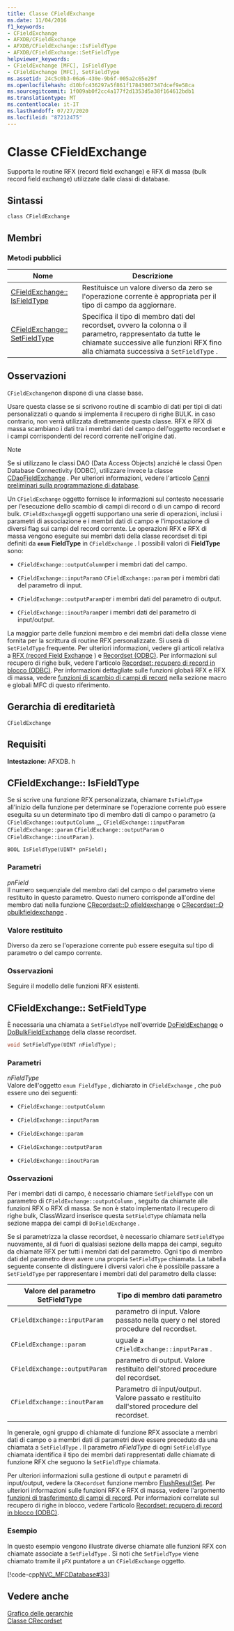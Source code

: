 ```yaml
---
title: Classe CFieldExchange
ms.date: 11/04/2016
f1_keywords:
- CFieldExchange
- AFXDB/CFieldExchange
- AFXDB/CFieldExchange::IsFieldType
- AFXDB/CFieldExchange::SetFieldType
helpviewer_keywords:
- CFieldExchange [MFC], IsFieldType
- CFieldExchange [MFC], SetFieldType
ms.assetid: 24c5c0b3-06a6-430e-9b6f-005a2c65e29f
ms.openlocfilehash: d10bfc436297a5f861f17843007347dcef9e58ca
ms.sourcegitcommit: 1f009ab0f2cc4a177f2d1353d5a38f164612bdb1
ms.translationtype: MT
ms.contentlocale: it-IT
ms.lasthandoff: 07/27/2020
ms.locfileid: "87212475"
---
```

# <a name="cfieldexchange-class"></a>Classe CFieldExchange

Supporta le routine RFX (record field exchange) e RFX di massa (bulk record field exchange) utilizzate dalle classi di database.

## <a name="syntax"></a>Sintassi

```
class CFieldExchange
```

## <a name="members"></a>Membri

### <a name="public-methods"></a>Metodi pubblici

|Nome|Descrizione|
|----------|-----------------|
|[CFieldExchange:: IsFieldType](#isfieldtype)|Restituisce un valore diverso da zero se l'operazione corrente è appropriata per il tipo di campo da aggiornare.|
|[CFieldExchange:: SetFieldType](#setfieldtype)|Specifica il tipo di membro dati del recordset, ovvero la colonna o il parametro, rappresentato da tutte le chiamate successive alle funzioni RFX fino alla chiamata successiva a `SetFieldType` .|

## <a name="remarks"></a>Osservazioni

`CFieldExchange`non dispone di una classe base.

Usare questa classe se si scrivono routine di scambio di dati per tipi di dati personalizzati o quando si implementa il recupero di righe BULK. in caso contrario, non verrà utilizzata direttamente questa classe. RFX e RFX di massa scambiano i dati tra i membri dati del campo dell'oggetto recordset e i campi corrispondenti del record corrente nell'origine dati.

> [!NOTE]
> Se si utilizzano le classi DAO (Data Access Objects) anziché le classi Open Database Connectivity (ODBC), utilizzare invece la classe [CDaoFieldExchange](../../mfc/reference/cdaofieldexchange-class.md) . Per ulteriori informazioni, vedere l'articolo [Cenni preliminari sulla programmazione di database](../../data/data-access-programming-mfc-atl.md).

Un `CFieldExchange` oggetto fornisce le informazioni sul contesto necessarie per l'esecuzione dello scambio di campi di record o di un campo di record bulk. `CFieldExchange`gli oggetti supportano una serie di operazioni, inclusi i parametri di associazione e i membri dati di campo e l'impostazione di diversi flag sui campi del record corrente. Le operazioni RFX e RFX di massa vengono eseguite sui membri dati della classe recordset di tipi definiti da **`enum`** **FieldType** in `CFieldExchange` . I possibili valori di **FieldType** sono:

- `CFieldExchange::outputColumn`per i membri dati del campo.

- `CFieldExchange::inputParam`o `CFieldExchange::param` per i membri dati del parametro di input.

- `CFieldExchange::outputParam`per i membri dati del parametro di output.

- `CFieldExchange::inoutParam`per i membri dati del parametro di input/output.

La maggior parte delle funzioni membro e dei membri dati della classe viene fornita per la scrittura di routine RFX personalizzate. Si userà di `SetFieldType` frequente. Per ulteriori informazioni, vedere gli articoli relativa a [RFX (record Field Exchange](../../data/odbc/record-field-exchange-rfx.md) ) e [Recordset (ODBC)](../../data/odbc/recordset-odbc.md). Per informazioni sul recupero di righe bulk, vedere l'articolo [Recordset: recupero di record in blocco (ODBC)](../../data/odbc/recordset-fetching-records-in-bulk-odbc.md). Per informazioni dettagliate sulle funzioni globali RFX e RFX di massa, vedere [funzioni di scambio di campi di record](../../mfc/reference/record-field-exchange-functions.md) nella sezione macro e globali MFC di questo riferimento.

## <a name="inheritance-hierarchy"></a>Gerarchia di ereditarietà

`CFieldExchange`

## <a name="requirements"></a>Requisiti

**Intestazione:** AFXDB. h

## <a name="cfieldexchangeisfieldtype"></a><a name="isfieldtype"></a>CFieldExchange:: IsFieldType

Se si scrive una funzione RFX personalizzata, chiamare `IsFieldType` all'inizio della funzione per determinare se l'operazione corrente può essere eseguita su un determinato tipo di membro dati di campo o parametro (a `CFieldExchange::outputColumn` ,,, `CFieldExchange::inputParam` `CFieldExchange::param` `CFieldExchange::outputParam` o `CFieldExchange::inoutParam` ).

```
BOOL IsFieldType(UINT* pnField);
```

### <a name="parameters"></a>Parametri

*pnField*<br/>
Il numero sequenziale del membro dati del campo o del parametro viene restituito in questo parametro. Questo numero corrisponde all'ordine del membro dati nella funzione [CRecordset::D ofieldexchange](../../mfc/reference/crecordset-class.md#dofieldexchange) o [CRecordset::D obulkfieldexchange](../../mfc/reference/crecordset-class.md#dobulkfieldexchange) .

### <a name="return-value"></a>Valore restituito

Diverso da zero se l'operazione corrente può essere eseguita sul tipo di parametro o del campo corrente.

### <a name="remarks"></a>Osservazioni

Seguire il modello delle funzioni RFX esistenti.

## <a name="cfieldexchangesetfieldtype"></a><a name="setfieldtype"></a>CFieldExchange:: SetFieldType

È necessaria una chiamata a `SetFieldType` nell'override [DoFieldExchange](../../mfc/reference/crecordset-class.md#dofieldexchange) o [DoBulkFieldExchange](../../mfc/reference/crecordset-class.md#dobulkfieldexchange) della classe recordset.

```cpp
void SetFieldType(UINT nFieldType);
```

### <a name="parameters"></a>Parametri

*nFieldType*<br/>
Valore dell'oggetto `enum FieldType` , dichiarato in `CFieldExchange` , che può essere uno dei seguenti:

- `CFieldExchange::outputColumn`

- `CFieldExchange::inputParam`

- `CFieldExchange::param`

- `CFieldExchange::outputParam`

- `CFieldExchange::inoutParam`

### <a name="remarks"></a>Osservazioni

Per i membri dati di campo, è necessario chiamare `SetFieldType` con un parametro di `CFieldExchange::outputColumn` , seguito da chiamate alle funzioni RFX o RFX di massa. Se non è stato implementato il recupero di righe bulk, ClassWizard inserisce questa `SetFieldType` chiamata nella sezione mappa dei campi di `DoFieldExchange` .

Se si parametrizza la classe recordset, è necessario chiamare `SetFieldType` nuovamente, al di fuori di qualsiasi sezione della mappa dei campi, seguito da chiamate RFX per tutti i membri dati del parametro. Ogni tipo di membro dati del parametro deve avere una propria `SetFieldType` chiamata. La tabella seguente consente di distinguere i diversi valori che è possibile passare a `SetFieldType` per rappresentare i membri dati del parametro della classe:

|Valore del parametro SetFieldType|Tipo di membro dati parametro|
|----------------------------------|-----------------------------------|
|`CFieldExchange::inputParam`|parametro di input. Valore passato nella query o nel stored procedure del recordset.|
|`CFieldExchange::param` | uguale a `CFieldExchange::inputParam` .|
|`CFieldExchange::outputParam`|parametro di output. Valore restituito dell'stored procedure del recordset.|
|`CFieldExchange::inoutParam`|Parametro di input/output. Valore passato e restituito dall'stored procedure del recordset.|

In generale, ogni gruppo di chiamate di funzione RFX associate a membri dati di campo o a membri dati di parametri deve essere preceduto da una chiamata a `SetFieldType` . Il parametro *nFieldType* di ogni `SetFieldType` chiamata identifica il tipo dei membri dati rappresentati dalle chiamate di funzione RFX che seguono la `SetFieldType` chiamata.

Per ulteriori informazioni sulla gestione di output e parametri di input/output, vedere la `CRecordset` funzione membro [FlushResultSet](../../mfc/reference/crecordset-class.md#flushresultset). Per ulteriori informazioni sulle funzioni RFX e RFX di massa, vedere l'argomento [funzioni di trasferimento di campi di record](../../mfc/reference/record-field-exchange-functions.md). Per informazioni correlate sul recupero di righe in blocco, vedere l'articolo [Recordset: recupero di record in blocco (ODBC)](../../data/odbc/recordset-fetching-records-in-bulk-odbc.md).

### <a name="example"></a>Esempio

In questo esempio vengono illustrate diverse chiamate alle funzioni RFX con chiamate associate a `SetFieldType` . Si noti che `SetFieldType` viene chiamato tramite il `pFX` puntatore a un `CFieldExchange` oggetto.

[!code-cpp[NVC_MFCDatabase#33](../../mfc/codesnippet/cpp/cfieldexchange-class_1.cpp)]

## <a name="see-also"></a>Vedere anche

[Grafico delle gerarchie](../../mfc/hierarchy-chart.md)<br/>
[Classe CRecordset](../../mfc/reference/crecordset-class.md)
